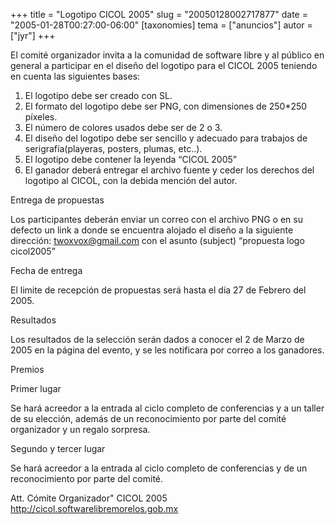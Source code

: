 +++
title = "Logotipo CICOL 2005"
slug = "20050128002717877"
date = "2005-01-28T00:27:00-06:00"
[taxonomies]
tema = ["anuncios"]
autor = ["jyr"]
+++

El comité organizador invita a la comunidad de software libre y al
público en general a participar en el diseño del logotipo para el CICOL
2005 teniendo en cuenta las siguientes bases:

<!-- more -->
1.  El logotipo debe ser creado con SL.
2.  El formato del logotipo debe ser PNG, con dimensiones de 250\*250
    píxeles.
3.  El número de colores usados debe ser de 2 o 3.
4.  El diseño del logotipo debe ser sencillo y adecuado para trabajos de
    serigrafía(playeras, posters, plumas, etc..).
5.  El logotipo debe contener la leyenda “CICOL 2005”
6.  El ganador deberá entregar el archivo fuente y ceder los derechos
    del logotipo al CICOL, con la debida mención del autor.

Entrega de propuestas

Los participantes deberán enviar un correo con el archivo PNG o en su
defecto un link a donde se encuentra alojado el diseño a la siguiente
dirección: twoxvox@gmail.com con el asunto (subject) “propuesta logo
cicol2005”

Fecha de entrega

El limite de recepción de propuestas será hasta el día 27 de Febrero del
2005.

Resultados

Los resultados de la selección serán dados a conocer el 2 de Marzo de
2005 en la página del evento, y se les notificara por correo a los
ganadores.

Premios

Primer lugar

Se hará acreedor a la entrada al ciclo completo de conferencias y a un
taller de su elección, además de un reconocimiento por parte del comité
organizador y un regalo sorpresa.

Segundo y tercer lugar

Se hará acreedor a la entrada al ciclo completo de conferencias y de un
reconocimiento por parte del comité.

Att. Cómite Organizador&quot; CICOL 2005
http://cicol.softwarelibremorelos.gob.mx
